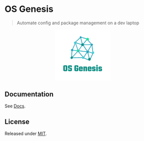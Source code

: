 # OS Genesis
> Automate config and package management on a dev laptop

<p align="center">
    <img src="logo.png" width="180px">
</p>


## Documentation

See [Docs](/docs/index.md).


## License

Released under [MIT](/LICENSE).
